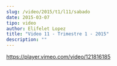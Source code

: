 ```yaml
---
slug: /video/2015/t1/l11/sabado
date: 2015-03-07
tipo: video
author: Elifelet Lopez
title: "Video 11 - Trimestre 1 - 2015"
description: ""
---
```


https://player.vimeo.com/video/121816185
